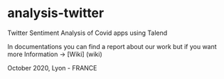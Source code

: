 # analysis-twitter
Twitter Sentiment Analysis of Covid apps using Talend

In documentations you can find a report about our work but if you want more Information -> [Wiki] (wiki)

October 2020, Lyon - FRANCE
